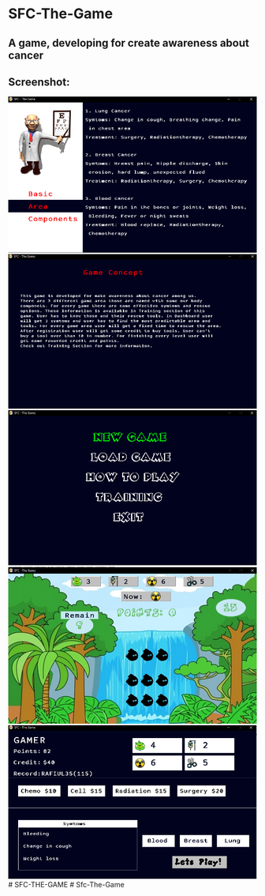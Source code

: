 # SFC-The-Game
## A game, developing for create awareness about cancer
## Screenshot:
<img src="samples/sample_1.png">
<img src="samples/sample_2.png">
<img src="samples/sample_3.png">
<img src="samples/sample_4.png">
<img src="samples/sample_5.png">
# SFC-THE-GAME
# Sfc-The-Game
